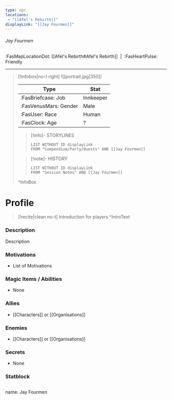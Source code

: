 ```yaml
---
type: npc
locations:
 - "[[Afel's Rebirth]]"
displayLink: "[[Jay Fourmen]]"
---
```

###### Jay Fourmen
<span class="sub2">:FasMapLocationDot: [[Afel's Rebirth#Afel's Rebirth]]&nbsp;&nbsp;|&nbsp;&nbsp;:FasHeartPulse: Friendly </span>
___

> [!infobox|no-t right]
> ![[portrait.jpg|350]]
>
> | Type | Stat |
> | ---- | ---- |
> | :FasBriefcase: Job |  Innkeeper |
> | :FasVenusMars: Gender | Male |
> | :FasUser: Race | Human |
> | :FasClock: Age | ? |
>
>> [!info]- STORYLINES
>>```dataview
>>LIST WITHOUT ID displayLink
>>FROM "Compendium/Party/Quests" AND [[Jay Fourmen]]
>
>>[!note]- HISTORY
>>```dataview
>>LIST WITHOUT ID displayLink
>>FROM "Session Notes" AND [[Jay Fourmen]]
>
>^InfoBox

# Profile

> [!recite|clean no-t]
>	Introduction for players
>^IntroText

### Description
Description

### Motivations
- List of Motivations

### Magic Items / Abilities
- None

### Allies
- [[Characters]] or [[Organisations]]

### Enemies
- [[Characters]] or [[Organisations]]

### Secrets
- None

### Statblock
>```statblock
name: Jay Fourmen